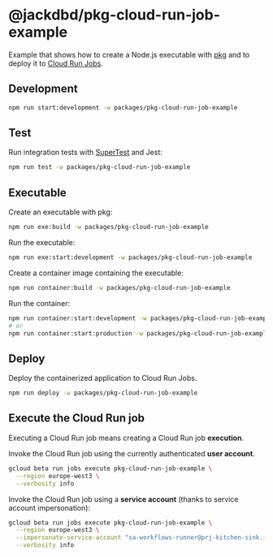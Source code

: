 # @jackdbd/pkg-cloud-run-job-example

Example that shows how to create a Node.js executable with [pkg](https://github.com/vercel/pkg) and to deploy it to [Cloud Run Jobs](https://cloud.google.com/run/docs/create-jobs).

## Development

```sh
npm run start:development -w packages/pkg-cloud-run-job-example
```

## Test

Run integration tests with [SuperTest](https://github.com/visionmedia/supertest) and Jest:

```sh
npm run test -w packages/pkg-cloud-run-job-example
```

## Executable

Create an executable with pkg:

```sh
npm run exe:build -w packages/pkg-cloud-run-job-example
```

Run the executable:

```sh
npm run exe:start:development -w packages/pkg-cloud-run-job-example
```

Create a container image containing the executable:

```sh
npm run container:build -w packages/pkg-cloud-run-job-example
```

Run the container:

```sh
npm run container:start:development -w packages/pkg-cloud-run-job-example
# or
npm run container:start:production -w packages/pkg-cloud-run-job-example
```

## Deploy

Deploy the containerized application to Cloud Run Jobs.

```sh
npm run deploy -w packages/pkg-cloud-run-job-example
```

## Execute the Cloud Run job

Executing a Cloud Run job means creating a Cloud Run job **execution**.

Invoke the Cloud Run job using the currently authenticated **user account**.

```sh
gcloud beta run jobs execute pkg-cloud-run-job-example \
  --region europe-west3 \
  --verbosity info
```

Invoke the Cloud Run job using a **service account** (thanks to service account impersonation):

```sh
gcloud beta run jobs execute pkg-cloud-run-job-example \
  --region europe-west3 \
  --impersonate-service-account "sa-workflows-runner@prj-kitchen-sink.iam.gserviceaccount.com" \
  --verbosity info
```

